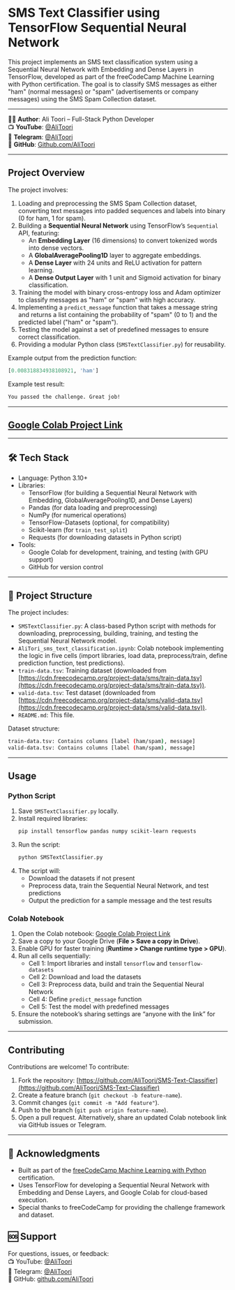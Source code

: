 # SMS Text Classifier using TensorFlow Sequential Neural Network

This project implements an SMS text classification system using a Sequential Neural Network with Embedding and Dense Layers in TensorFlow, developed as part of the freeCodeCamp Machine Learning with Python certification. The goal is to classify SMS messages as either "ham" (normal messages) or "spam" (advertisements or company messages) using the SMS Spam Collection dataset.

---

👨‍💻 **Author**: Ali Toori – Full-Stack Python Developer  
📺 **YouTube**: [@AliToori](https://youtube.com/@AliToori)  
💬 **Telegram**: [@AliToori](https://t.me/@AliToori)  
📂 **GitHub**: [Github.com/AliToori](https://github.com/AliToori)

---

## Project Overview
The project involves:
1. Loading and preprocessing the SMS Spam Collection dataset, converting text messages into padded sequences and labels into binary (0 for ham, 1 for spam).
2. Building a **Sequential Neural Network** using TensorFlow’s `Sequential` API, featuring:
   - An **Embedding Layer** (16 dimensions) to convert tokenized words into dense vectors.
   - A **GlobalAveragePooling1D** layer to aggregate embeddings.
   - A **Dense Layer** with 24 units and ReLU activation for pattern learning.
   - A **Dense Output Layer** with 1 unit and Sigmoid activation for binary classification.
3. Training the model with binary cross-entropy loss and Adam optimizer to classify messages as "ham" or "spam" with high accuracy.
4. Implementing a `predict_message` function that takes a message string and returns a list containing the probability of "spam" (0 to 1) and the predicted label ("ham" or "spam").
5. Testing the model against a set of predefined messages to ensure correct classification.
6. Providing a modular Python class (`SMSTextClassifier.py`) for reusability.

Example output from the prediction function:
```python
[0.008318834938108921, 'ham']
```

Example test result:
```bash
You passed the challenge. Great job!
```

---

## [Google Colab Project Link](https://colab.research.google.com/drive/1XF7scLFr_brcQARJEf5CiS3lxFcaSSrr#scrollTo=8RZOuS9LWQvv)

---

## 🛠 Tech Stack
* Language: Python 3.10+
* Libraries:
  * TensorFlow (for building a Sequential Neural Network with Embedding, GlobalAveragePooling1D, and Dense Layers)
  * Pandas (for data loading and preprocessing)
  * NumPy (for numerical operations)
  * TensorFlow-Datasets (optional, for compatibility)
  * Scikit-learn (for `train_test_split`)
  * Requests (for downloading datasets in Python script)
* Tools:
  * Google Colab for development, training, and testing (with GPU support)
  * GitHub for version control

---

## 📂 Project Structure
The project includes:
* `SMSTextClassifier.py`: A class-based Python script with methods for downloading, preprocessing, building, training, and testing the Sequential Neural Network model.
* `AliTori_sms_text_classification.ipynb`: Colab notebook implementing the logic in five cells (import libraries, load data, preprocess/train, define prediction function, test predictions).
* `train-data.tsv`: Training dataset (downloaded from [https://cdn.freecodecamp.org/project-data/sms/train-data.tsv](https://cdn.freecodecamp.org/project-data/sms/train-data.tsv)).
* `valid-data.tsv`: Test dataset (downloaded from [https://cdn.freecodecamp.org/project-data/sms/valid-data.tsv](https://cdn.freecodecamp.org/project-data/sms/valid-data.tsv)).
* `README.md`: This file.

Dataset structure:
```bash
train-data.tsv: Contains columns [label (ham/spam), message]
valid-data.tsv: Contains columns [label (ham/spam), message]
```

---

## Usage
### Python Script
1. Save `SMSTextClassifier.py` locally.
2. Install required libraries:
   ```bash
   pip install tensorflow pandas numpy scikit-learn requests
   ```
3. Run the script:
   ```bash
   python SMSTextClassifier.py
   ```
4. The script will:
   - Download the datasets if not present
   - Preprocess data, train the Sequential Neural Network, and test predictions
   - Output the prediction for a sample message and the test results

### Colab Notebook
1. Open the Colab notebook: [Google Colab Project Link](https://colab.research.google.com/drive/1XF7scLFr_brcQARJEf5CiS3lxFcaSSrr#scrollTo=8RZOuS9LWQvv)
2. Save a copy to your Google Drive (**File > Save a copy in Drive**).
3. Enable GPU for faster training (**Runtime > Change runtime type > GPU**).
4. Run all cells sequentially:
   - Cell 1: Import libraries and install `tensorflow` and `tensorflow-datasets`
   - Cell 2: Download and load the datasets
   - Cell 3: Preprocess data, build and train the Sequential Neural Network
   - Cell 4: Define `predict_message` function
   - Cell 5: Test the model with predefined messages
5. Ensure the notebook’s sharing settings are “anyone with the link” for submission.

---

## Contributing
Contributions are welcome! To contribute:
1. Fork the repository: [https://github.com/AliToori/SMS-Text-Classifier](https://github.com/AliToori/SMS-Text-Classifier)
2. Create a feature branch (`git checkout -b feature-name`).
3. Commit changes (`git commit -m "Add feature"`).
4. Push to the branch (`git push origin feature-name`).
5. Open a pull request.
Alternatively, share an updated Colab notebook link via GitHub issues or Telegram.

---

## 🙏 Acknowledgments
- Built as part of the [freeCodeCamp Machine Learning with Python](https://www.freecodecamp.org/learn/machine-learning-with-python) certification.
- Uses TensorFlow for developing a Sequential Neural Network with Embedding and Dense Layers, and Google Colab for cloud-based execution.
- Special thanks to freeCodeCamp for providing the challenge framework and dataset.

## 🆘 Support
For questions, issues, or feedback:  
📺 YouTube: [@AliToori](https://youtube.com/@AliToori)  
💬 Telegram: [@AliToori](https://t.me/@AliToori)  
📂 GitHub: [github.com/AliToori](https://github.com/AliToori)